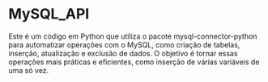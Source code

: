 # MySQL_API
 Este é um código em Python que utiliza o pacote mysql-connector-python para automatizar operações com o MySQL, como criação de tabelas, inserção, atualização e exclusão de dados. O objetivo é tornar essas operações mais práticas e eficientes, como inserção de várias variáveis de uma só vez.
